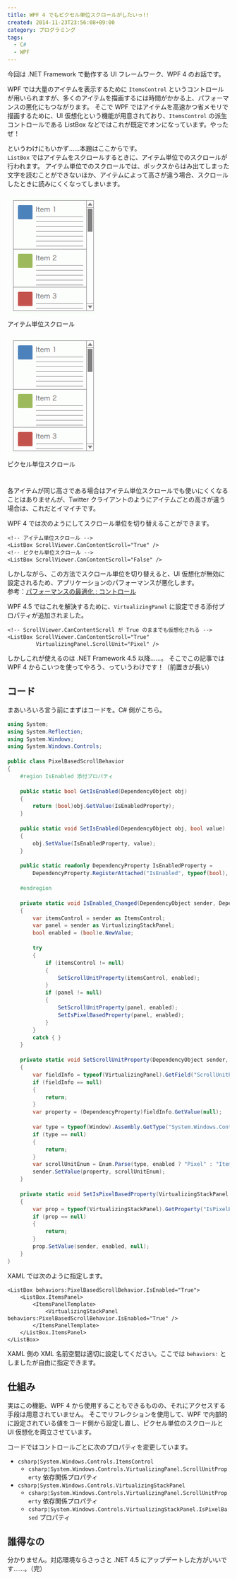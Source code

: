 ```yaml
---
title: WPF 4 でもピクセル単位スクロールがしたいっ!!
created: 2014-11-23T23:56:08+09:00
category: プログラミング
tags:
  - C#
  - WPF
---
```

今回は .NET Framework で動作する UI フレームワーク、WPF 4 のお話です。

WPF では大量のアイテムを表示するために `ItemsControl` というコントロールが用いられますが、多くのアイテムを描画するには時間がかかる上、パフォーマンスの悪化にもつながります。
そこで WPF ではアイテムを高速かつ省メモリで描画するために、UI 仮想化という機能が用意されており、`ItemsControl` の派生コントロールである ListBox などではこれが既定でオンになっています。やったぜ！

というわけにもいかず……本題はここからです。  
`ListBox` ではアイテムをスクロールするときに、アイテム単位でのスクロールが行われます。
アイテム単位でのスクロールでは、ボックスからはみ出てしまった文字を読むことができないほか、アイテムによって高さが違う場合、スクロールしたときに読みにくくなってしまいます。

<!-- more -->

<div class="row" style="margin-bottom: 40px;">
<div class="col-sm-6 text-center">

![アイテム単位スクロール](../media/item_based_scroll.gif)  
アイテム単位スクロール
</div>
<div class="col-sm-6 text-center">

![ピクセル単位スクロール](../media/pixel_based_scroll.gif)  
ピクセル単位スクロール
</div>
</div>

各アイテムが同じ高さである場合はアイテム単位スクロールでも使いにくくなることはありませんが、Twitter クライアントのようにアイテムごとの高さが違う場合は、これだとイマイチです。

WPF 4 では次のようにしてスクロール単位を切り替えることができます。

```xaml
<!-- アイテム単位スクロール -->
<ListBox ScrollViewer.CanContentScroll="True" />
<!-- ピクセル単位スクロール -->
<ListBox ScrollViewer.CanContentScroll="False" />
```

しかしながら、この方法でスクロール単位を切り替えると、UI 仮想化が無効に設定されるため、アプリケーションのパフォーマンスが悪化します。  
参考：[パフォーマンスの最適化 : コントロール](https://docs.microsoft.com/ja-jp/dotnet/framework/wpf/advanced/optimizing-performance-controls)

WPF 4.5 ではこれを解決するために、`VirtualizingPanel` に設定できる添付プロパティが追加されました。

```xaml
<!-- ScrollViewer.CanContentScroll が True のままでも仮想化される -->
<ListBox ScrollViewer.CanContentScroll="True"
         VirtualizingPanel.ScrollUnit="Pixel" />
```

しかしこれが使えるのは .NET Framework 4.5 以降……。
そこでこの記事では WPF 4 からこいつを使ってやろう、っていうわけです！（前置きが長い）

## コード

まあいろいろ言う前にまずはコードを。C# 側がこちら。

```csharp
using System;
using System.Reflection;
using System.Windows;
using System.Windows.Controls;

public class PixelBasedScrollBehavior
{
    #region IsEnabled 添付プロパティ

    public static bool GetIsEnabled(DependencyObject obj)
    {
        return (bool)obj.GetValue(IsEnabledProperty);
    }

    public static void SetIsEnabled(DependencyObject obj, bool value)
    {
        obj.SetValue(IsEnabledProperty, value);
    }

    public static readonly DependencyProperty IsEnabledProperty =
        DependencyProperty.RegisterAttached("IsEnabled", typeof(bool), typeof(PixelBasedScrollBehavior), new PropertyMetadata(false, IsEnabled_Changed));

    #endregion

    private static void IsEnabled_Changed(DependencyObject sender, DependencyPropertyChangedEventArgs e)
    {
        var itemsControl = sender as ItemsControl;
        var panel = sender as VirtualizingStackPanel;
        bool enabled = (bool)e.NewValue;

        try
        {
            if (itemsControl != null)
            {
                SetScrollUnitProperty(itemsControl, enabled);
            }
            if (panel != null)
            {
                SetScrollUnitProperty(panel, enabled);
                SetIsPixelBasedProperty(panel, enabled);
            }
        }
        catch { }
    }

    private static void SetScrollUnitProperty(DependencyObject sender, bool enabled)
    {
        var fieldInfo = typeof(VirtualizingPanel).GetField("ScrollUnitProperty", BindingFlags.Public | BindingFlags.Static | BindingFlags.FlattenHierarchy);
        if (fieldInfo == null)
        {
            return;
        }
        var property = (DependencyProperty)fieldInfo.GetValue(null);

        var type = typeof(Window).Assembly.GetType("System.Windows.Controls.ScrollUnit");
        if (type == null)
        {
            return;
        }
        var scrollUnitEnum = Enum.Parse(type, enabled ? "Pixel" : "Item");
        sender.SetValue(property, scrollUnitEnum);
    }

    private static void SetIsPixelBasedProperty(VirtualizingStackPanel sender, bool enabled)
    {
        var prop = typeof(VirtualizingStackPanel).GetProperty("IsPixelBased", BindingFlags.NonPublic | BindingFlags.Instance);
        if (prop == null)
        {
            return;
        }
        prop.SetValue(sender, enabled, null);
    }
}
```

XAML では次のように指定します。

```xaml
<ListBox behaviors:PixelBasedScrollBehavior.IsEnabled="True">
    <ListBox.ItemsPanel>
        <ItemsPanelTemplate>
            <VirtualizingStackPanel behaviors:PixelBasedScrollBehavior.IsEnabled="True" />
        </ItemsPanelTemplate>
    </ListBox.ItemsPanel>
</ListBox>
```

XAML 側の XML 名前空間は適切に設定してください。ここでは `behaviors:` としましたが自由に指定できます。

## 仕組み

実はこの機能、WPF 4 から使用することもできるものの、それにアクセスする手段は用意されていません。
そこでリフレクションを使用して、WPF で内部的に設定されている値をコード側から設定し直し、ピクセル単位のスクロールと UI 仮想化を両立させています。

コードではコントロールごとに次のプロパティを変更しています。

- `csharp¦System.Windows.Controls.ItemsControl`
  - `csharp¦System.Windows.Controls.VirtualizingPanel.ScrollUnitProperty` 依存関係プロパティ
- `csharp¦System.Windows.Controls.VirtualizingStackPanel`
  - `csharp¦System.Windows.Controls.VirtualizingPanel.ScrollUnitProperty` 依存関係プロパティ
  - `csharp¦System.Windows.Controls.VirtualizingStackPanel.IsPixelBased` プロパティ

## 誰得なの

分かりません。対応環境ならさっさと .NET 4.5 にアップデートした方がいいです……。（完）
